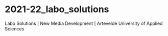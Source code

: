 # 2021-22_labo_solutions
Labo Solutions | New Media Development | Artevelde University of Applied Sciences
